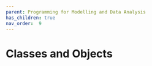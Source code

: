 ```yaml
---
parent: Programming for Modelling and Data Analysis
has_children: true
nav_order:  9
---
```


# Classes and Objects
